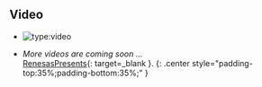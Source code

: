 ## Video

<div class="grid cards" markdown>

-   ![type:video](https://www.youtube-nocookie.com/embed/Y8plsCNA_0Y)

-   *More videos are coming soon ...* <br> [RenesasPresents](https://www.youtube.com/@RenesasPresents){: target=_blank }.
    {: .center style="padding-top:35%;padding-bottom:35%;" }

</div>
